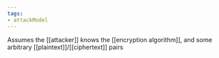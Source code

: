 ```yaml
---
tags:
- attackModel
---
```

Assumes the [[attacker]] knows the [[encryption algorithm]], and some arbitrary [[plaintext]]/[[ciphertext]] pairs